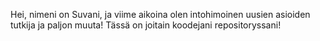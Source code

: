 Hei, nimeni on Suvani, ja viime aikoina olen intohimoinen uusien asioiden tutkija ja paljon muuta! Tässä on joitain koodejani repositoryssani!
